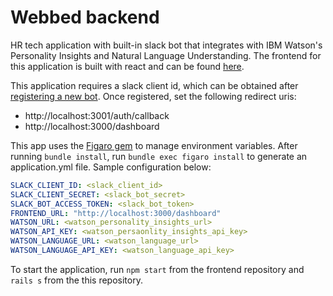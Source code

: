 # Webbed backend

HR tech application with built-in slack bot that integrates with IBM Watson's Personality Insights and Natural Language Understanding. The frontend for this application is built with react and can be found [here](https://github.com/tharveybrown/webbed).

This application requires a slack client id, which can be obtained after [registering a new bot](https://api.slack.com/apps). Once registered, set the following redirect uris:

- http://localhost:3001/auth/callback
- http://localhost:3000/dashboard

This app uses the [Figaro gem](https://github.com/laserlemon/figaro) to manage environment variables. After running `bundle install`, run `bundle exec figaro install` to generate an application.yml file. Sample configuration below:

```.yml
SLACK_CLIENT_ID: <slack_client_id>
SLACK_CLIENT_SECRET: <slack_bot_secret>
SLACK_BOT_ACCESS_TOKEN: <slack_bot_token>
FRONTEND_URL: "http://localhost:3000/dashboard"
WATSON_URL: <watson_personality_insights_url>
WATSON_API_KEY: <watson_persaonlity_insights_api_key>
WATSON_LANGUAGE_URL: <watson_language_url>
WATSON_LANGUAGE_API_KEY: <watson_language_api_key>
```

To start the application, run `npm start` from the frontend repository and `rails s` from the this repository.
